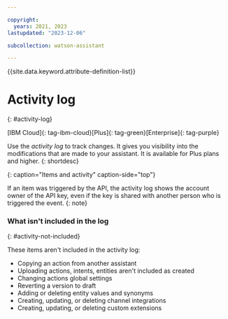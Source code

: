 ```yaml
---

copyright:
  years: 2021, 2023
lastupdated: "2023-12-06"

subcollection: watson-assistant

---
```


{{site.data.keyword.attribute-definition-list}}

# Activity log
{: #activity-log}

[IBM Cloud]{: tag-ibm-cloud}[Plus]{: tag-green}[Enterprise]{: tag-purple}

Use the *activity log* to track changes. It gives you visibility into the modifications that are made to your assistant. It is available for Plus plans and higher.
{: shortdesc}

<review>
{: caption="Items and activity" caption-side="top"}

If an item was triggered by the API, the activity log shows the account owner of the API key, even if the key is shared with another person who is triggered the event.
{: note}

### What isn't included in the log
{: #activity-not-included}

These items aren't included in the activity log:

- Copying an action from another assistant 
- Uploading actions, intents, entities aren't included as created
- Changing actions global settings
- Reverting a version to draft
- Adding or deleting entity values and synonyms
- Creating, updating, or deleting channel integrations
- Creating, updating, or deleting custom extensions
